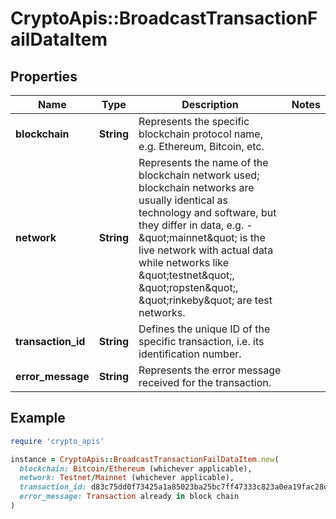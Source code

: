 # CryptoApis::BroadcastTransactionFailDataItem

## Properties

| Name | Type | Description | Notes |
| ---- | ---- | ----------- | ----- |
| **blockchain** | **String** | Represents the specific blockchain protocol name, e.g. Ethereum, Bitcoin, etc. |  |
| **network** | **String** | Represents the name of the blockchain network used; blockchain networks are usually identical as technology and software, but they differ in data, e.g. - \&quot;mainnet\&quot; is the live network with actual data while networks like \&quot;testnet\&quot;, \&quot;ropsten\&quot;, \&quot;rinkeby\&quot; are test networks. |  |
| **transaction_id** | **String** | Defines the unique ID of the specific transaction, i.e. its identification number. |  |
| **error_message** | **String** | Represents the error message received for the transaction. |  |

## Example

```ruby
require 'crypto_apis'

instance = CryptoApis::BroadcastTransactionFailDataItem.new(
  blockchain: Bitcoin/Ethereum (whichever applicable),
  network: Testnet/Mainnet (whichever applicable),
  transaction_id: d83c75dd0f73425a1a85023ba25bc7ff47333c823a0ea19fac28d4abe59fd612,
  error_message: Transaction already in block chain
)
```

